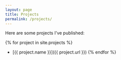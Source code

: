 ```yaml
---
layout: page
title: Projects
permalink: /projects/
---
```


Here are some projects I've published:

{% for project in site.projects %}
- [{{ project.name }}]({{ project.url }})
{% endfor %}